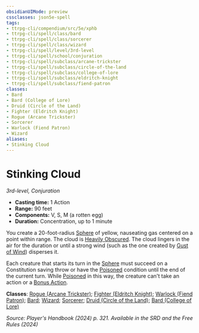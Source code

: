 ```yaml
---
obsidianUIMode: preview
cssclasses: json5e-spell
tags:
- ttrpg-cli/compendium/src/5e/xphb
- ttrpg-cli/spell/class/bard
- ttrpg-cli/spell/class/sorcerer
- ttrpg-cli/spell/class/wizard
- ttrpg-cli/spell/level/3rd-level
- ttrpg-cli/spell/school/conjuration
- ttrpg-cli/spell/subclass/arcane-trickster
- ttrpg-cli/spell/subclass/circle-of-the-land
- ttrpg-cli/spell/subclass/college-of-lore
- ttrpg-cli/spell/subclass/eldritch-knight
- ttrpg-cli/spell/subclass/fiend-patron
classes:
- Bard
- Bard (College of Lore)
- Druid (Circle of the Land)
- Fighter (Eldritch Knight)
- Rogue (Arcane Trickster)
- Sorcerer
- Warlock (Fiend Patron)
- Wizard
aliases:
- Stinking Cloud
---
```

# Stinking Cloud
*3rd-level, Conjuration*  


- **Casting time:** 1 Action
- **Range:** 90 feet
- **Components:** V, S, M (a rotten egg)
- **Duration:** Concentration, up to 1 minute

You create a 20-foot-radius [Sphere](Інструменти%20ДМ/CLI/rules/variant-rules/sphere-area-of-effect-xphb.md) of yellow, nauseating gas centered on a point within range. The cloud is [Heavily Obscured](Інструменти%20ДМ/CLI/rules/variant-rules/heavily-obscured-xphb.md). The cloud lingers in the air for the duration or until a strong wind (such as the one created by [Gust of Wind](Інструменти%20ДМ/CLI/spells/gust-of-wind-xphb.md)) disperses it.

Each creature that starts its turn in the [Sphere](Інструменти%20ДМ/CLI/rules/variant-rules/sphere-area-of-effect-xphb.md) must succeed on a Constitution saving throw or have the [Poisoned](Інструменти%20ДМ/CLI/rules/conditions.md#Poisoned) condition until the end of the current turn. While [Poisoned](Інструменти%20ДМ/CLI/rules/conditions.md#Poisoned) in this way, the creature can't take an action or a [Bonus Action](Інструменти%20ДМ/CLI/rules/variant-rules/bonus-action-xphb.md).

**Classes**: [Rogue (Arcane Trickster)](Інструменти%20ДМ/CLI/lists/list-spells-classes-arcane-trickster-xphb.md "subclass=XPHB;class=XPHB"); [Fighter (Eldritch Knight)](Інструменти%20ДМ/CLI/lists/list-spells-classes-eldritch-knight-xphb.md "subclass=XPHB;class=XPHB"); [Warlock (Fiend Patron)](Інструменти%20ДМ/CLI/lists/list-spells-classes-fiend-patron-xphb.md "subclass=XPHB;class=XPHB"); [Bard](Інструменти%20ДМ/CLI/lists/list-spells-classes-bard.md); [Wizard](Інструменти%20ДМ/CLI/lists/list-spells-classes-wizard.md); [Sorcerer](Інструменти%20ДМ/CLI/lists/list-spells-classes-sorcerer.md); [Druid (Circle of the Land)](Інструменти%20ДМ/CLI/lists/list-spells-classes-circle-of-the-land-xphb.md "subclass=XPHB;class=XPHB"); [Bard (College of Lore)](Інструменти%20ДМ/CLI/lists/list-spells-classes-college-of-lore-xphb.md "subclass=XPHB;class=XPHB")

*Source: Player's Handbook (2024) p. 321. Available in the <span title='Systems Reference Document (5.2)'>SRD</span> and the Free Rules (2024)*